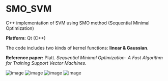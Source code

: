 # SMO_SVM


C++ implementation of SVM using SMO method (Sequential Minimal Optimization)

**Platform:** Qt (C++)

The code includes two kinds of kernel functions: **linear & Gaussian**.

**Reference paper:**
Platt. *Sequential Minimal Optimization- A Fast Algorithm for Training Support Vector Machines.*

![image](https://github.com/RyuZhihao123/SMO_SVM/blob/master/screenshot/Screenshot1.png)
![image](https://github.com/RyuZhihao123/SMO_SVM/blob/master/screenshot/Screenshot2.png)
![image](https://github.com/RyuZhihao123/SMO_SVM/blob/master/screenshot/Screenshot3.png)
![image](https://github.com/RyuZhihao123/SMO_SVM/blob/master/screenshot/Screenshot4_linear.png)
